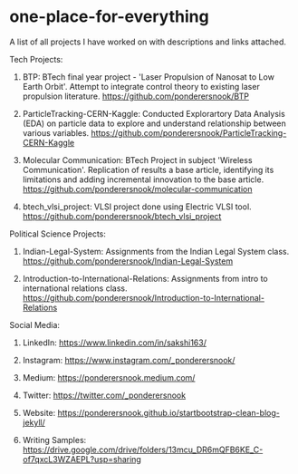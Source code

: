 # one-place-for-everything
A list of all projects I have worked on with descriptions and links attached.

Tech Projects:
1. BTP: BTech final year project - 'Laser Propulsion of Nanosat to Low Earth Orbit'. Attempt to integrate control theory to existing laser propulsion literature.
https://github.com/ponderersnook/BTP

2. ParticleTracking-CERN-Kaggle: Conducted Explorartory Data Analysis (EDA) on particle data to explore and understand relationship between various variables.
https://github.com/ponderersnook/ParticleTracking-CERN-Kaggle

3. Molecular Communication: BTech Project in subject 'Wireless Communication'. Replication of results a base article, identifying its limitations and adding incremental innovation to the base article.
https://github.com/ponderersnook/molecular-communication

4. btech_vlsi_project: VLSI project done using Electric VLSI tool.
https://github.com/ponderersnook/btech_vlsi_project



Political Science Projects: 
1. Indian-Legal-System: Assignments from the Indian Legal System class.
https://github.com/ponderersnook/Indian-Legal-System

2. Introduction-to-International-Relations: Assignments from intro to international relations class.
https://github.com/ponderersnook/Introduction-to-International-Relations



Social Media:
1. LinkedIn: https://www.linkedin.com/in/sakshi163/

2. Instagram: https://www.instagram.com/_ponderersnook/

3. Medium: https://ponderersnook.medium.com/

4. Twitter: https://twitter.com/_ponderersnook

5. Website: https://ponderersnook.github.io/startbootstrap-clean-blog-jekyll/

6. Writing Samples: https://drive.google.com/drive/folders/13mcu_DR6mQFB6KE_C-of7qxcL3WZAEPL?usp=sharing 

